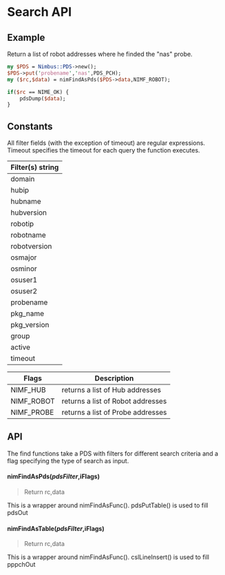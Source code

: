 # Search API

## Example 

Return a list of robot addresses where he finded the "nas" probe.

```perl
my $PDS = Nimbus::PDS->new();
$PDS->put('probename','nas',PDS_PCH);
my ($rc,$data) = nimFindAsPds($PDS->data,NIMF_ROBOT);

if($rc == NIME_OK) {
    pdsDump($data);
}
```

## Constants

All filter fields (with the exception of timeout) are regular expressions. Timeout specifies the timeout for each query the function executes.

| Filter(s) string |
| --- |
| domain |
| hubip |
| hubname |
| hubversion |
| robotip |
| robotname |
| robotversion |
| osmajor |
| osminor |
| osuser1 |
| osuser2 |
| probename | 
| pkg_name |
| pkg_version |
| group |
| active |
| timeout |

| Flags | Description |
| --- | --- |
| NIMF_HUB | returns a list of Hub addresses |
| NIMF_ROBOT | returns a list of Robot addresses |
| NIMF_PROBE | returns a list of Probe addresses |

## API

The find functions take a PDS with filters for different search criteria and a flag specifying the type of search as input.

#### nimFindAsPds($pdsFilter,$iFlags)
> Return rc,data

This is a wrapper around nimFindAsFunc(). pdsPutTable() is used to fill pdsOut

#### nimFindAsTable($pdsFilter,$iFlags)
> Return rc,data

This is a wrapper around nimFindAsFunc(). cslLineInsert() is used to fill pppchOut
